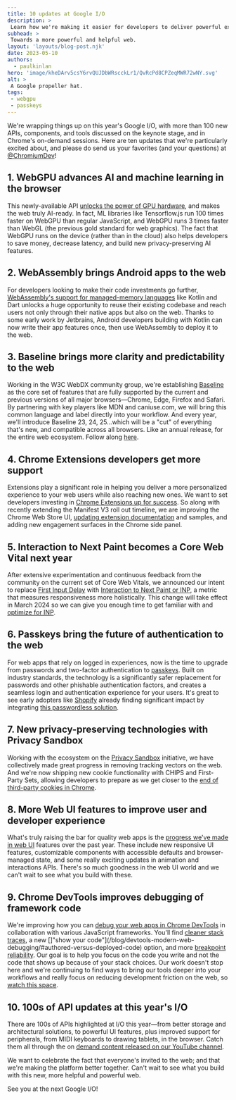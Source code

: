```yaml
---
title: 10 updates at Google I/O
description: >
 Learn how we're making it easier for developers to deliver powerful experiences to their users through key updates and new launches that we shared at Google I/O 2023.
subhead: >
 Towards a more powerful and helpful web.
layout: 'layouts/blog-post.njk'
date: 2023-05-10
authors:
  - paulkinlan
hero: 'image/kheDArv5csY6rvQUJDbWRscckLr1/QvRcPd8CPZeqMWR72wNY.svg'
alt: >
 A Google propeller hat.
tags:
 - webgpu
 - passkeys
---
```


We're wrapping things up on this year's Google I/O, with more than 100 new APIs, components, and tools discussed on the keynote stage, and in Chrome's on-demand sessions. Here are ten updates that we're particularly excited about, and please do send us your favorites (and your questions) at [@ChromiumDev](https://twitter.com/chromiumdev)!

## 1. WebGPU advances AI and machine learning in the browser 

This newly-available API [unlocks the power of GPU hardware](/blog/webgpu-io2023/), and makes the web truly AI-ready. In fact, ML libraries like Tensorflow.js run 100 times faster on WebGPU than regular JavaScript, and WebGPU runs 3 times faster than WebGL (the previous gold standard for web graphics). The fact that WebGPU runs on the device (rather than in the cloud) also helps developers to save money, decrease latency, and build new privacy-preserving AI features.

## 2. WebAssembly brings Android apps to the web 

For developers looking to make their code investments go further, [WebAssembly's support for managed-memory languages](https://developers.googleblog.com/2023/05/bringing-kotlin-to-web.html) like Kotlin and Dart unlocks a huge opportunity to reuse their existing codebase and reach users not only through their native apps but also on the web. Thanks to some early work by Jetbrains, Android developers building with Kotlin can now write their app features once, then use WebAssembly to deploy it to the web.

## 3. Baseline brings more clarity and predictability to the web 

Working in the W3C WebDX community group, we're establishing [Baseline](http://web.dev/introducing-baseline/) as the core set of features that are fully supported by the current and previous versions of all major browsers—Chrome, Edge, Firefox and Safari. By partnering with key players like MDN and caniuse.com, we will bring this common language and label directly into your workflow. And every year, we'll introduce Baseline 23, 24, 25…which will be a "cut" of everything that's new, and compatible across all browsers. Like an annual release, for the entire web ecosystem. Follow along [here](http://web.dev/baseline).

## 4. Chrome Extensions developers get more support 

Extensions play a significant role in helping you deliver a more personalized experience to your web users while also reaching new ones. We want to set developers investing in [Chrome Extensions up for success](https://io.google/2023/program/ef3f10de-8e4f-43f4-9a04-82d03bbebe06/). So along with recently extending the Manifest V3 roll out timeline, we are improving the Chrome Web Store UI, [updating extension documentation](/docs/extensions/whatsnew/) and samples, and adding new engagement surfaces in the Chrome side panel.

## 5. Interaction to Next Paint becomes a Core Web Vital next year 

After extensive experimentation and continuous feedback from the community on the current set of Core Web Vitals, we announced our intent to replace [First Input Delay](http://web.dev/fid) with [Interaction to Next Paint or INP](http://web.dev/inp-cwv/), a metric that measures responsiveness more holistically. This change will take effect in March 2024 so we can give you enough time to get familiar with and [optimize for INP](http://web.dev/how-to-optimize-inp/). 

## 6. Passkeys bring the future of authentication to the web

For web apps that rely on logged in experiences, now is the time to upgrade from passwords and two-factor authentication to [passkeys](https://io.google/2023/program/0c9e010f-617a-426a-a4fb-bd1d19c91358/). Built on industry standards, the technology is a significantly safer replacement for passwords and other phishable authentication factors, and creates a seamless login and authentication experience for your users. It's great to see early adopters like [Shopify](https://www.shopify.com/blog/ecommerce-payment-authentication) already finding significant impact by integrating [this passwordless solution](https://goo.gle/passkeys).

## 7. New privacy-preserving technologies with Privacy Sandbox

Working with the ecosystem on the [Privacy Sandbox](https://privacysandbox.com/) initiative, we have collectively made great progress in removing tracking vectors on the web. And we're now shipping new cookie functionality with CHIPS and First-Party Sets, allowing developers to prepare as we get closer to the [end of third-party cookies in Chrome](https://io.google/2023/program/591e2982-cc90-4558-bb9a-eb0322bac0a2/).

## 8. More Web UI features to improve user and developer experience

What's truly raising the bar for quality web apps is the [progress we've made in web UI](https://io.google/2023/program/0ac6834a-9ed1-4145-ad6e-2b23c02239b8/) features over the past year. These include new responsive UI features, customizable components with accessible defaults and browser-managed state, and some really exciting updates in animation and interactions APIs. There's so much goodness in the web UI world and we can't wait to see what you build with these.  

## 9. Chrome DevTools improves debugging of framework code

We're improving how you can [debug your web apps in Chrome DevTools](https://io.google/2023/program/58079bc3-b0bd-44e1-94ff-08589997014a/) in collaboration with various JavaScript frameworks. You'll find [cleaner stack traces](/articles/x-google-ignore-list/), a new []"show your code"](/blog/devtools-modern-web-debugging/#authored-versus-deployed-code) option, and more [breakpoint reliability](/blog/breakpoint-ux-redesign/). Our goal is to help you focus on the code you write and not the code that shows up because of your stack choices. Our work doesn't stop here and we're continuing to find ways to bring our tools deeper into your workflows and really focus on reducing development friction on the web, so [watch this space](/blog/devtools-modern-web-debugging/).

## 10. 100s of API updates at this year's I/O

There are 100s of APIs highlighted at I/O this year—from better storage and architectural solutions, to powerful UI features, plus improved support for peripherals, from MIDI keyboards to drawing tablets, in the browser. Catch them all through the on [demand content released on our YouTube channel](https://goo.gle/IO23_web).

We want to celebrate the fact that everyone's invited to the web; and that we're making the platform better together. Can't wait to see what you build with this new, more helpful and powerful web.

See you at the next Google I/O!
